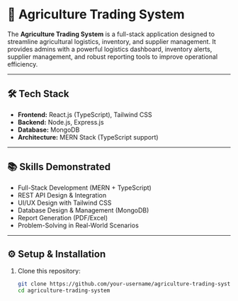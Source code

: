 # 🌾 Agriculture Trading System  

The **Agriculture Trading System** is a full-stack application designed to streamline agricultural logistics, inventory, and supplier management. It provides admins with a powerful logistics dashboard, inventory alerts, supplier management, and robust reporting tools to improve operational efficiency.  

---

## 🛠️ Tech Stack  
- **Frontend:** React.js (TypeScript), Tailwind CSS  
- **Backend:** Node.js, Express.js  
- **Database:** MongoDB  
- **Architecture:** MERN Stack (TypeScript support)  

---

## 📚 Skills Demonstrated  
- Full-Stack Development (MERN + TypeScript)  
- REST API Design & Integration  
- UI/UX Design with Tailwind CSS  
- Database Design & Management (MongoDB)  
- Report Generation (PDF/Excel)  
- Problem-Solving in Real-World Scenarios  

---

## ⚙️ Setup & Installation  
1. Clone this repository:  
   ```bash
   git clone https://github.com/your-username/agriculture-trading-system.git
   cd agriculture-trading-system
